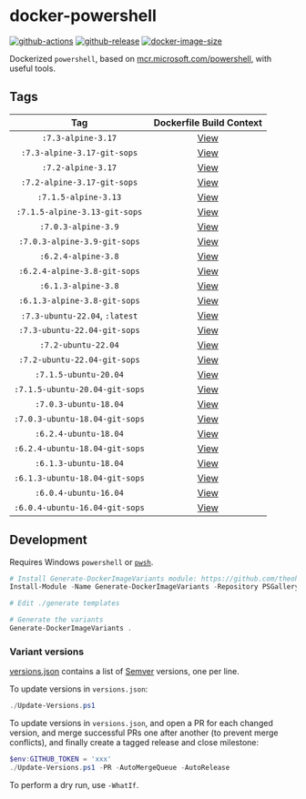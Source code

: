# docker-powershell

[![github-actions](https://github.com/theohbrothers/docker-powershell/workflows/ci-master-pr/badge.svg)](https://github.com/theohbrothers/docker-powershell/actions)
[![github-release](https://img.shields.io/github/v/release/theohbrothers/docker-powershell?style=flat-square)](https://github.com/theohbrothers/docker-powershell/releases/)
[![docker-image-size](https://img.shields.io/docker/image-size/theohbrothers/docker-powershell/latest)](https://hub.docker.com/r/theohbrothers/docker-powershell)

Dockerized `powershell`, based on [mcr.microsoft.com/powershell](https://hub.docker.com/r/microsoft/powershell/), with useful tools.

## Tags

| Tag | Dockerfile Build Context |
|:-------:|:---------:|
| `:7.3-alpine-3.17` | [View](variants/7.3-alpine-3.17) |
| `:7.3-alpine-3.17-git-sops` | [View](variants/7.3-alpine-3.17-git-sops) |
| `:7.2-alpine-3.17` | [View](variants/7.2-alpine-3.17) |
| `:7.2-alpine-3.17-git-sops` | [View](variants/7.2-alpine-3.17-git-sops) |
| `:7.1.5-alpine-3.13` | [View](variants/7.1.5-alpine-3.13) |
| `:7.1.5-alpine-3.13-git-sops` | [View](variants/7.1.5-alpine-3.13-git-sops) |
| `:7.0.3-alpine-3.9` | [View](variants/7.0.3-alpine-3.9) |
| `:7.0.3-alpine-3.9-git-sops` | [View](variants/7.0.3-alpine-3.9-git-sops) |
| `:6.2.4-alpine-3.8` | [View](variants/6.2.4-alpine-3.8) |
| `:6.2.4-alpine-3.8-git-sops` | [View](variants/6.2.4-alpine-3.8-git-sops) |
| `:6.1.3-alpine-3.8` | [View](variants/6.1.3-alpine-3.8) |
| `:6.1.3-alpine-3.8-git-sops` | [View](variants/6.1.3-alpine-3.8-git-sops) |
| `:7.3-ubuntu-22.04`, `:latest` | [View](variants/7.3-ubuntu-22.04) |
| `:7.3-ubuntu-22.04-git-sops` | [View](variants/7.3-ubuntu-22.04-git-sops) |
| `:7.2-ubuntu-22.04` | [View](variants/7.2-ubuntu-22.04) |
| `:7.2-ubuntu-22.04-git-sops` | [View](variants/7.2-ubuntu-22.04-git-sops) |
| `:7.1.5-ubuntu-20.04` | [View](variants/7.1.5-ubuntu-20.04) |
| `:7.1.5-ubuntu-20.04-git-sops` | [View](variants/7.1.5-ubuntu-20.04-git-sops) |
| `:7.0.3-ubuntu-18.04` | [View](variants/7.0.3-ubuntu-18.04) |
| `:7.0.3-ubuntu-18.04-git-sops` | [View](variants/7.0.3-ubuntu-18.04-git-sops) |
| `:6.2.4-ubuntu-18.04` | [View](variants/6.2.4-ubuntu-18.04) |
| `:6.2.4-ubuntu-18.04-git-sops` | [View](variants/6.2.4-ubuntu-18.04-git-sops) |
| `:6.1.3-ubuntu-18.04` | [View](variants/6.1.3-ubuntu-18.04) |
| `:6.1.3-ubuntu-18.04-git-sops` | [View](variants/6.1.3-ubuntu-18.04-git-sops) |
| `:6.0.4-ubuntu-16.04` | [View](variants/6.0.4-ubuntu-16.04) |
| `:6.0.4-ubuntu-16.04-git-sops` | [View](variants/6.0.4-ubuntu-16.04-git-sops) |

## Development

Requires Windows `powershell` or [`pwsh`](https://github.com/PowerShell/PowerShell).

```powershell
# Install Generate-DockerImageVariants module: https://github.com/theohbrothers/Generate-DockerImageVariants
Install-Module -Name Generate-DockerImageVariants -Repository PSGallery -Scope CurrentUser -Force -Verbose

# Edit ./generate templates

# Generate the variants
Generate-DockerImageVariants .
```

### Variant versions

[versions.json](generate/definitions/versions.json) contains a list of [Semver](https://semver.org/) versions, one per line.

To update versions in `versions.json`:

```powershell
./Update-Versions.ps1
```

To update versions in `versions.json`, and open a PR for each changed version, and merge successful PRs one after another (to prevent merge conflicts), and finally create a tagged release and close milestone:

```powershell
$env:GITHUB_TOKEN = 'xxx'
./Update-Versions.ps1 -PR -AutoMergeQueue -AutoRelease
```

To perform a dry run, use `-WhatIf`.

